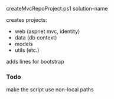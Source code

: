 createMvcRepoProject.ps1 solution-name

creates projects:
- web (aspnet mvc, identity)
- data (db context)
- models
- utils (etc.)

adds lines for bootstrap

### Todo
make the script use non-local paths
